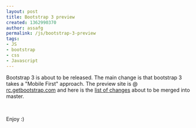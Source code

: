 ```yaml
---
layout: post
title: Bootstrap 3 preview
created: 1362990370
author: assafg
permalink: /js/bootstrap-3-preview
tags:
- JS
- bootstrap
- css
- Javascript
---
```

<p>Bootstrap 3 is about to be released. The main change is that bootstrap 3 takes a &quot;Mobile First&quot; approach. The preview site is @ <a href="http://rc.getbootstrap.com/" target="_blank">rc.getbootstrap.com</a>&nbsp;and here is the <a href="https://github.com/twitter/bootstrap/pull/6342" target="_blank">list of changes</a> about to be merged into master.</p>
<p>&nbsp;</p>
<p>Enjoy :)</p>
